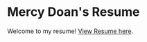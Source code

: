 # Mercy Doan's Resume
Welcome to my resume!
[View Resume here](https://sunyshore.github.io/resume/Mercy_Doan_Resume.pdf).
